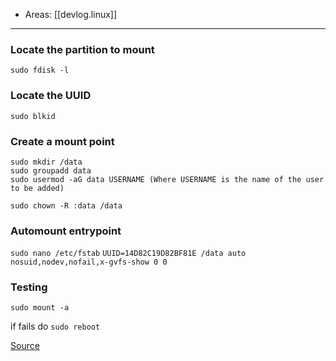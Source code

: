 
- Areas: [[devlog.linux]]

---

### Locate the partition to mount

`sudo fdisk -l`

### Locate the UUID

`sudo blkid`

### Create a mount point

    sudo mkdir /data
    sudo groupadd data
    sudo usermod -aG data USERNAME (Where USERNAME is the name of the user to be added)

    sudo chown -R :data /data

### Automount entrypoint

`sudo nano /etc/fstab`
`UUID=14D82C19D82BF81E /data auto nosuid,nodev,nofail,x-gvfs-show 0 0`

### Testing

`sudo mount -a`

if fails do `sudo reboot`

[Source](https://www.techrepublic.com/article/how-to-properly-automount-a-drive-in-ubuntu-linux/)
